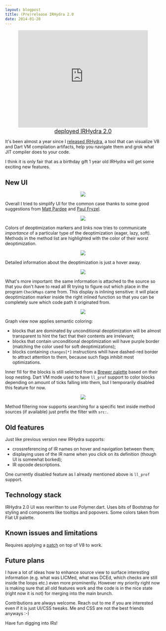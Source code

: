 ```yaml
---
layout: blogpost
title: (Pre)release IRHydra 2.0
date: 2014-01-28
---
```


<center style="margin-top: 5px; margin-bottom: 5px;"><iframe width="420" height="315" src="https://www.youtube.com/embed/pycQWDuCBN8" frameborder="0" allowfullscreen="">
</iframe><br/><a href="http://mrale.ph/irhydra/2/"><span style="font-size: 1.3em">deployed IRHydra 2.0</span></a></center>

It's been almost a year since I [released IRHydra](http://mrale.ph/blog/2013/02/17/release-the-irhydra.html), a tool that can visualize V8 and Dart VM compilation artifacts, help you navigate them and grok what JIT compiler does to your code.

I think it is only fair that as a birthday gift 1 year old IRHydra will get some exciting new features.

New UI
------

<div style="text-align: center;"><img src="/images/2014-01-28/main.png"/></div>

Overall I tried to simplify UI for the common case thanks to some good suggestions from [Matt Pardee](https://twitter.com/matt_pardee) and [Paul Fryzel](https://twitter.com/paulfryzel).

<div style="text-align: center;"><img src="/images/2014-01-28/deopt-colors.png"/></div>

Colors of deoptimization markers and links now tries to communicate *importance* of a particular type of the deoptimization (eager, lazy, soft). Methods in the method list are highlighted with the color of their worst deoptimization.

<div style="text-align: center;"><img src="/images/2014-01-28/deopt-hover.png"/></div>

Detailed information about the deoptimization is just a hover away.

<div style="text-align: center;"><img src="/images/2014-01-28/deopt-source.png"/></div>

What's more important: the same information is attached to the source so that you don't have to read all IR trying to figure out which place in the program `CheckMaps` came from. This display is inlining sensitive: it will place deoptimization marker inside the right inlined function so that you can be completely sure which code path it originated from.

<div style="text-align: center;"><img src="/images/2014-01-28/graph-coloring.png"/></div>

Graph view now applies semantic coloring:

* blocks that are dominated by unconditional deoptimization will be almost transparent to hint the fact that their contents are irrelevant;
* blocks that contain unconditional deoptimization will have purple border (matching the color used for soft deoptimizations);
* blocks containing `changes[*]` instructions whill have dashed-red border to attract attention to them, because such flags inhibit most optimizations.

Inner fill for the blocks is still selected from a [Brewer palette](http://mkweb.bcgsc.ca/brewer/) based on their loop nesting. Dart VM mode used to have `ll_prof` support to color blocks depending on amount of ticks falling into them, but I temporarily disabled this feature for now.

<div style="text-align: center;"><img src="/images/2014-01-28/searching.png"/></div>

Method filtering now supports searching for a specific text inside method sources (if available) just prefix the filter with `src:`.

Old features
------------

Just like previous version new IRHydra supports:

* crossreferencing of IR names on hover and navigation between them;
* displaying uses of the IR name when you click on its definition (though UI is somewhat borked);
* IR opcode descriptions.

One currently disabled feature as I already mentioned above is `ll_prof` support.

Technology stack
----------------

IRHydra 2.0 UI was rewritten to use Polymer.dart. Uses bits of Bootstrap for styling and components like tooltips and popovers. Some colors taken from Flat UI palette.

Known issues and limitations
----------------------------

Requires applying a [patch](https://github.com/mraleph/irhydra/blob/polymerized/patches/v8.r18822.patch) on top of V8 to work.

Future plans
------------

I have a lot of ideas how to enhance source view to surface interesting information (e.g. what was LICMed, what was DCEd, which checks are still inside the loops etc.) even more prominently. However my priority right now is making sure that all old features work and the code is in the nice state (right now it is not) for merging into the main brunch.

Contributions are always welcome. Reach out to me if you are interested even if it is just UI/CSS tweaks. Me and CSS are not the best friends anyways :-)

Have fun digging into IRs!
